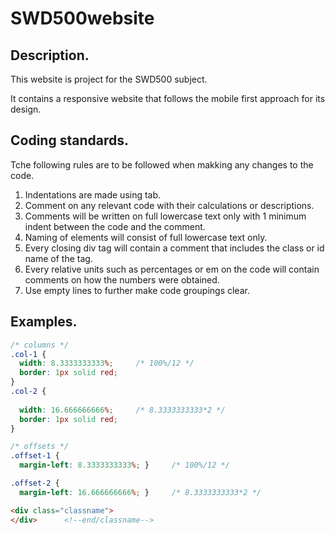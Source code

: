 # SWD500website
## Description.

This website is project for the SWD500 subject.

It contains a responsive website that follows the mobile first approach for its design.

## Coding standards.


Tche following rules are to be followed when makking any changes to the code.
1.	Indentations are made using tab.
2.	Comment on any relevant code with their calculations or descriptions.
3.	Comments will be written on full lowercase text only with 1 minimum indent between the code and the comment.
4.	Naming of elements will consist of full lowercase text only.
5.	Every closing div tag will contain a comment that includes the class or id name of the tag.
6.	Every relative units such as percentages or em on the code will contain comments on how the numbers were obtained.
7.	Use empty lines to further make code groupings clear.

## Examples.

```css
/* columns */
.col-1 {
  width: 8.3333333333%;     /* 100%/12 */
  border: 1px solid red;    
}
.col-2 {
  
  width: 16.666666666%;     /* 8.3333333333*2 */  
  border: 1px solid red;
}

/* offsets */
.offset-1 {
  margin-left: 8.3333333333%; }     /* 100%/12 */

.offset-2 {
  margin-left: 16.666666666%; }     /* 8.3333333333*2 */
```
```html
<div class="classname">
</div>      <!--end/classname-->
```
